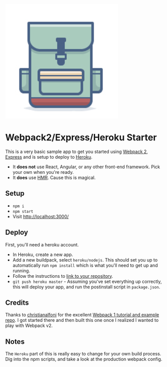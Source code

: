 ![](backpack_assets/images/backpack.png)
<!--<img width="21" height="21" src="images/architecture.png" /> -->

# Webpack2/Express/Heroku Starter

This is a very basic sample app to get you started using [Webpack 2](https://webpack.js.org/), [Express](http://expressjs.com/) and is setup to deploy to [Heroku](https://www.heroku.com/).

- It **does not** use React, Angular, or any other front-end framework. Pick your own when you're ready.
- It **does** use [HMR](https://webpack.js.org/concepts/hot-module-replacement/). Cause this is magical.

## Setup

- `npm i`
- `npm start`
- Visit [http://localhost:3000/](http://localhost:3000/)

## Deploy

First, you'll need a heroku account.

- In Heroku, create a new app.
- Add a new buildpack, select `heroku/nodejs`. This should set you up to automatically run `npm install` which is what you'll need to get up and running.
- Follow the instructions to [link to your repository](https://devcenter.heroku.com/articles/git).
- `git push heroku master` - Assuming you've set everything up correctly, this will deploy your app, and run the postinstall script in `package.json`.

## Credits

Thanks to [christianalfoni](https://github.com/christianalfoni) for the excellent [Webpack 1 tutorial and example repo](https://github.com/christianalfoni/webpack-express-boilerplate). I got started there and then built this one once I realized I wanted to play with Webpack v2.

## Notes

The `Heroku` part of this is really easy to change for your own build process. Dig into the npm scripts, and take a look at the production webpack config.
